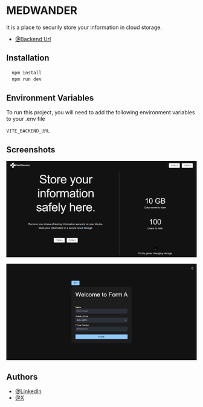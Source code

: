 # MEDWANDER

It is a place to securily store your information in cloud storage.

- [@Backend Url](https://github.com/DavidGoyal/MedWanders-Backend.git)

## Installation

```bash
  npm install
  npm run dev
```

## Environment Variables

To run this project, you will need to add the following environment variables to your .env file

`VITE_BACKEND_URL`

## Screenshots

![App Screenshot](<Screenshot 2024-09-14 105440.png>)

![App Screenshot](<Screenshot 2024-09-14 105508.png>)

## Authors

- [@LinkedIn](www.linkedin.com/in/david-goyal)
- [@X](https://x.com/David__Goyal)
